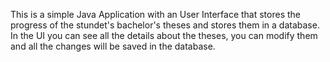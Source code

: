 This is a simple Java Application with an User Interface that stores the progress of the stundet's bachelor's theses and stores them in a database. In the UI you can see all the details about the theses, you can modify them and all the changes will be saved in the database.
